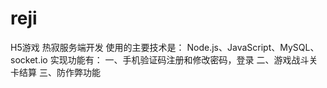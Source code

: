 # reji
H5游戏 热寂服务端开发
使用的主要技术是：
Node.js、JavaScript、MySQL、socket.io
实现功能有：
一、手机验证码注册和修改密码，登录
二、游戏战斗关卡结算
三、防作弊功能
